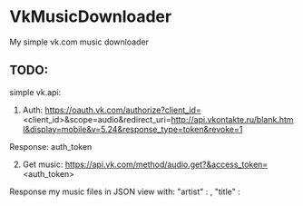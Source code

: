 VkMusicDownloader
==================

My simple vk.com music downloader


TODO: 
-----
simple vk.api:
1. Auth: 
https://oauth.vk.com/authorize?client_id=<client_id>&scope=audio&redirect_uri=http://api.vkontakte.ru/blank.html&display=mobile&v=5.24&response_type=token&revoke=1

Response: auth_token

2. Get music:
https://api.vk.com/method/audio.get?&access_token=<auth_token>

Response my music files in JSON view with:
"artist"	: <artist>,
"title"		: <title>,
"url" 		: <http://qwerty.vk.me/uqwerty/audios/qwerty.mp3>

3. Parse JSON
4. Download select url


